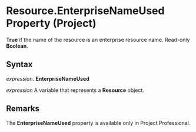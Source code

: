 
# Resource.EnterpriseNameUsed Property (Project)

 **True** if the name of the resource is an enterprise resource name. Read-only **Boolean**.


## Syntax

 _expression_. **EnterpriseNameUsed**

 _expression_ A variable that represents a **Resource** object.


## Remarks

The  **EnterpriseNameUsed** property is available only in Project Professional.

